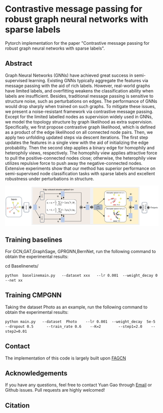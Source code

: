 # Contrastive message passing for robust graph neural networks with sparse labels
Pytorch implementation for the paper "Contrastive message passing for robust graph neural networks with sparse labels".

## Abstract
Graph Neural Networks (GNNs) have achieved great success in semi-supervised learning. Existing GNNs typically aggregate the features via message passing with the aid of rich labels. However, real-world graphs have limited labels, and overfitting weakens the classification ability when labels are insufficient. Besides, traditional message passing is sensitive to structure noise, such as perturbations on edges. The performance of GNNs would drop sharply when trained on such graphs. To mitigate these issues, we present a noise-resistant framework via contrastive message passing. Except for the limited labelled nodes as supervision widely used in GNNs, we model the topology structure by graph likelihood as extra supervision. Specifically, we first propose contrastive graph likelihood, which is defined as a product of the edge likelihood on all connected node pairs. Then, we apply two unfolding updated steps via descent iterations. The first step updates the features in a single view with the aid of initializing the edge probability. Then the second step applies a binary edge for homophily and heterophily views, respectively. The homophily view applies attractive force to pull the positive-connected nodes close; otherwise, the heterophily view utilizes repulsive force to push away the negative-connected nodes. Extensive experiments show that our method has superior performance on semi-supervised node classification tasks with sparse labels and excellent robustness under perturbations in structure.


![Framework](CMPGNN.png)

## Training baselines
For GCN,GAT,GraphSage, GPRGNN,BernNet, run the following command to obtain the experimental results:
    
   cd Baselinenets/

    python  baselinemain.py   --dataset xxx   --lr 0.001  --weight_decay 0  --net xx

## Training CMPGNN
Taking the dataset Photo as an example, run the following command to obtain the experimental results:
    
    python main.py   --dataset  Photo    --lr 0.001  --weight_decay  5e-5  --dropout 0.5      --train_rate 0.6    --K=2        --step1=2.0    --step2=0.01

## Contact
The implementation of this code is largely built upon [FAGCN](https://github.com/bdy9527/FAGCN)

## Acknowledgements
If you have any questions, feel free to contact Yuan Gao through [Email](maxgaoyuan@njust.edu.cn) or Github issues. Pull requests are highly welcomed!


## Citation
```bibtex

```